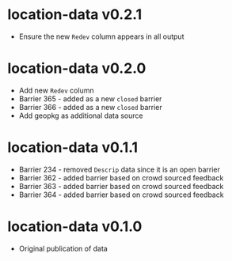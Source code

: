 # location-data v0.2.1

* Ensure the new `Redev` column appears in all output

# location-data v0.2.0

* Add new `Redev` column
* Barrier 365 - added as a new `closed` barrier
* Barrier 366 - added as a new `closed` barrier
* Add geopkg as additional data source

# location-data v0.1.1

* Barrier 234 - removed `Descrip` data since it is an open barrier
* Barrier 362 - added barrier based on crowd sourced feedback
* Barrier 363 - added barrier based on crowd sourced feedback
* Barrier 364 - added barrier based on crowd sourced feedback

# location-data v0.1.0

* Original publication of data
